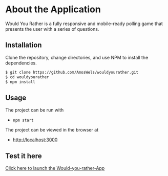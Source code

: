 # About the Application
Would You Rather is a fully responsive and mobile-ready polling game that presents the user with a series of questions.

## Installation

Clone the repository, change directories, and use NPM to install the dependencies.

```bash
$ git clone https://github.com/AmosWels/wouldyourather.git
$ cd wouldyourather
$ npm install
```

## Usage

The project can be run with

- `npm start`

The project can be viewed in the browser at

- [http://localhost:3000](http://localhost:3000)

## Test it here

[Click here to launch the Would-you-rather-App](https://wouldyourather-bc0ee.web.app/)